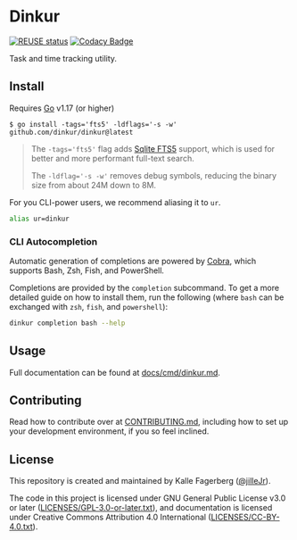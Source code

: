 <!--
Dinkur the task time tracking utility.
<https://github.com/dinkur/dinkur>

SPDX-FileCopyrightText: 2021 Kalle Fagerberg
SPDX-License-Identifier: CC-BY-4.0
-->

# Dinkur

[![REUSE status](https://api.reuse.software/badge/github.com/dinkur/dinkur)](https://api.reuse.software/info/github.com/dinkur/dinkur)
[![Codacy Badge](https://app.codacy.com/project/badge/Grade/956b94a743244ce2a971ce572e05be3e)](https://www.codacy.com/gh/dinkur/dinkur/dashboard?utm_source=github.com&utm_medium=referral&utm_content=dinkur/dinkur&utm_campaign=Badge_Grade)

Task and time tracking utility.

## Install

Requires [Go](https://go.dev/) v1.17 (or higher)

```console
$ go install -tags='fts5' -ldflags='-s -w' github.com/dinkur/dinkur@latest
```

> The `-tags='fts5'` flag adds [Sqlite FTS5](https://www.sqlite.org/fts5.html)
> support, which is used for better and more performant full-text search.
>
> The `-ldflag='-s -w'` removes debug symbols, reducing the binary size from
> about 24M down to 8M.

For you CLI-power users, we recommend aliasing it to `ur`.

```sh
alias ur=dinkur
```

### CLI Autocompletion

Automatic generation of completions are powered by [Cobra](https://github.com/spf13/cobra),
which supports Bash, Zsh, Fish, and PowerShell.

Completions are provided by the `completion` subcommand. To get a more detailed
guide on how to install them, run the following (where `bash` can be exchanged
with `zsh`, `fish`, and `powershell`):

```sh
dinkur completion bash --help
```

## Usage

Full documentation can be found at [docs/cmd/dinkur.md](docs/cmd/dinkur.md).

## Contributing

Read how to contribute over at [CONTRIBUTING.md](CONTRIBUTING.md), including
how to set up your development environment, if you so feel inclined.

## License

This repository is created and maintained by Kalle Fagerberg
([@jilleJr](https://github.com/jilleJr)).

The code in this project is licensed under GNU General Public License v3.0
or later ([LICENSES/GPL-3.0-or-later.txt](LICENSES/GPL-3.0-or-later.txt)),
and documentation is licensed under Creative Commons Attribution 4.0
International ([LICENSES/CC-BY-4.0.txt](LICENSES/CC-BY-4.0.txt)).
